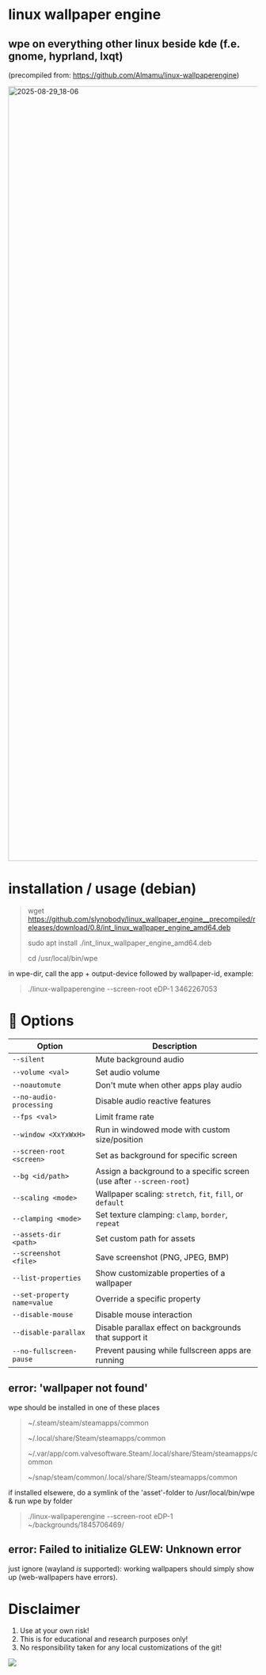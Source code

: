 # linux wallpaper engine 
## wpe on everything other linux beside kde (f.e. gnome, hyprland, lxqt)
(precompiled from: https://github.com/Almamu/linux-wallpaperengine)

<img width="2702" height="1566" alt="2025-08-29_18-06" src="https://github.com/user-attachments/assets/9c607e9e-a42a-4204-8315-b08a9fcf94be" />


# installation / usage (debian)
> wget https://github.com/slynobody/linux_wallpaper_engine__precompiled/releases/download/0.8/int_linux_wallpaper_engine_amd64.deb
> 
> sudo apt install ./int_linux_wallpaper_engine_amd64.deb
> 
> cd /usr/local/bin/wpe

in wpe-dir, call the app + output-device followed by wallpaper-id, example:
> ./linux-wallpaperengine --screen-root eDP-1 3462267053

# 🔧 Options

| Option | Description |
|--------|-------------|
| `--silent` | Mute background audio |
| `--volume <val>` | Set audio volume |
| `--noautomute` | Don't mute when other apps play audio |
| `--no-audio-processing` | Disable audio reactive features |
| `--fps <val>` | Limit frame rate |
| `--window <XxYxWxH>` | Run in windowed mode with custom size/position |
| `--screen-root <screen>` | Set as background for specific screen |
| `--bg <id/path>` | Assign a background to a specific screen (use after `--screen-root`) |
| `--scaling <mode>` | Wallpaper scaling: `stretch`, `fit`, `fill`, or `default` |
| `--clamping <mode>` | Set texture clamping: `clamp`, `border`, `repeat` |
| `--assets-dir <path>` | Set custom path for assets |
| `--screenshot <file>` | Save screenshot (PNG, JPEG, BMP) |
| `--list-properties` | Show customizable properties of a wallpaper |
| `--set-property name=value` | Override a specific property |
| `--disable-mouse` | Disable mouse interaction |
| `--disable-parallax` | Disable parallax effect on backgrounds that support it |
| `--no-fullscreen-pause` | Prevent pausing while fullscreen apps are running |

## error: 'wallpaper not found'
wpe should be installed in one of these places
> ~/.steam/steam/steamapps/common
> 
> ~/.local/share/Steam/steamapps/common
> 
> ~/.var/app/com.valvesoftware.Steam/.local/share/Steam/steamapps/common
> 
> ~/snap/steam/common/.local/share/Steam/steamapps/common

if installed elsewere, do a symlink of the 'asset'-folder to /usr/local/bin/wpe & run wpe by folder
> ./linux-wallpaperengine --screen-root eDP-1 ~/backgrounds/1845706469/

## error: Failed to initialize GLEW: Unknown error
just ignore (wayland *is* supported): working wallpapers should simply show up (web-wallpapers have errors).

# Disclaimer
1. Use at your own risk!
2. This is for educational and research purposes only!
3. No responsibility taken for any local customizations of the git!
> 
<a href="https://artsandculture.google.com/experiment/viola-the-bird/nAEJVwNkp-FnrQ?cp=e30."><img src="https://images.pling.com/img/00/00/78/78/79/2160403/proxy-image1.jpeg"/></a>
